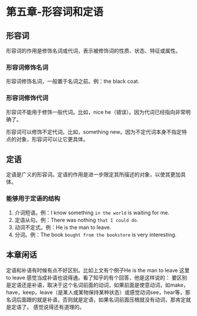 # 第五章-形容词和定语

## 形容词

形容词的作用是修饰名词或代词，表示被修饰词的性质、状态、特征或属性。

### 形容词修饰名词

形容词修饰名词，一般置于名词之前。例：the black coat.

### 形容词修饰代词

形容词不能用于修饰一般代词。比如，nice he（错误）。因为代词已经指向非常明确了。

形容词可以修饰不定代词。比如，something new。因为不定代词本身不指定特点的对象，形容词可以让它更具体。

## 定语

定语是广义的形容词。定语的作用是进一步限定其所描述的对象，以使其更加具体。

### 能够用于定语的结构

1. 介词短语。例：I know something `in the world` is waiting for me.
2. 定语从句。例：There was nothing `that I could do`.
3. 动词不定式。例：He is the man to leave.
4. 分词。例：The book `bought from the bookstore` is very interesting.

## 本章闲话

定语和补语有时候有点不好区别。比如上文有个例子He is the man to leave 这里 to leave 感觉当成补语也说得通。看了知乎的有个回答，他是这样说的：
要区别是定语还是补语，取决于这个名词前面的动词，如果前面是使意动词，如make，have，keep，leave（是某人或某物保持某种状态）或感觉动词see，hear等，那名词后面跟的就是补语，否则就是定语，如果名词前面压根就没有动词，那肯定就是定语了。
感觉说得还有道理的。

